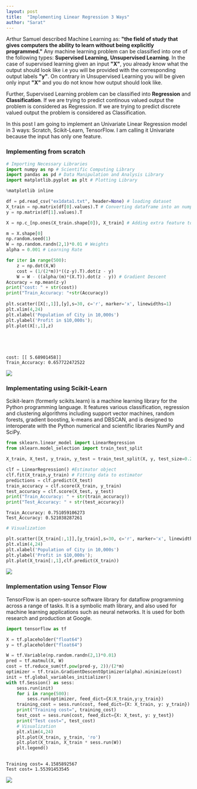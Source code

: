 ```yaml
---
layout: post
title:  "Implementing Linear Regression 3 Ways"
author: "Sarat"
---
```




Arthur Samuel described Machine Learning as: **"the field of study that gives computers the ability to learn without being explicitly programmed."** Any machine learning problem can be classified into one of the following types: **Supervised Learning,** **Unsupervised Learning**. In the case of supervised learning given an input **"X"**, you already know what the output should look like i.e you will be provided with the corresponding output labels **"y"**. On contrary in Unsupervised Learning you will be given only input **"X"** and you do not know how output should look like.

Further, Supervised Learning problem can be classified into **Regression** and **Classification**. If we are trying to predict continous valued output the problem is considered as Regression. If we are trying to predict discrete valued output the problem is considered as Classification.

In this post I am going to implement an Univariate Linear Regression model in 3 ways: Scratch, Scikit-Learn, TensorFlow. I am calling it Univariate because the input has only one feature.

### Implementing from scratch


```python
# Importing Necessary Libraries
import numpy as np # Scientific Computing Library
import pandas as pd # Data Manipulation and Analysis Library
import matplotlib.pyplot as plt # Plotting Library

%matplotlib inline
```


```python
df = pd.read_csv("ex1data1.txt", header=None) # loading dataset
X_train = np.matrix(df[0].values).T # Converting dataframe into an numpy array
y = np.matrix(df[1].values).T 
```


```python
X = np.c_[np.ones(X_train.shape[0]), X_train] # Adding extra feature to every example
```


```python
m = X.shape[0]
np.random.seed(1)
W = np.random.randn(2,1)*0.01 # Weights
alpha = 0.001 # Learning Rate

for iter in range(500):
    z = np.dot(X,W)
    cost = (1/(2*m))*((z-y).T).dot(z - y)
    W = W - ((alpha/(m)*(X.T)).dot(z - y)) # Gradient Descent
Accuracy = np.mean(z-y)
print("cost: " + str(cost)) 
print("Train_Accuracy: "+str(Accuracy))
        
plt.scatter([X[:,1]],[y],s=30, c='r', marker='x', linewidths=1)
plt.xlim(4,24)
plt.xlabel('Population of City in 10,000s')
plt.ylabel('Profit in $10,000s');
plt.plot(X[:,1],z)


    
    

```

    cost: [[ 5.68901458]]
    Train_Accuracy: 0.657722472522
    

![](https://i.imgur.com/il1L3Px.png)


### Implementating using Scikit-Learn

Scikit-learn (formerly scikits.learn) is a machine learning library for the Python programming language. It features various classification, regression and clustering algorithms including support vector machines, random forests, gradient boosting, k-means and DBSCAN, and is designed to interoperate with the Python numerical and scientific libraries NumPy and SciPy.


```python
from sklearn.linear_model import LinearRegression
from sklearn.model_selection import train_test_split
```


```python
X_train, X_test, y_train, y_test = train_test_split(X, y, test_size=0.25, random_state=42)

clf = LinearRegression() #Estimator object
clf.fit(X_train,y_train) # Fitting data to estimator
predictions = clf.predict(X_test)
train_accuracy = clf.score(X_train, y_train)
test_accuracy = clf.score(X_test, y_test)
print("Train_Accuracy: " + str(train_accuracy))
print("Test_Accuracy: " + str(test_accuracy))
```

    Train_Accuracy: 0.751059106273
    Test_Accuracy: 0.521038287261
    


```python
# Visualization

plt.scatter([X_train[:,1]],[y_train],s=30, c='r', marker='x', linewidths=1)
plt.xlim(4,24)
plt.xlabel('Population of City in 10,000s')
plt.ylabel('Profit in $10,000s');
plt.plot(X_train[:,1],clf.predict(X_train))
```

![](https://i.imgur.com/7VtyeM0.png)


### Implementation using Tensor Flow

TensorFlow is an open-source software library for dataflow programming across a range of tasks. It is a symbolic math library, and also used for machine learning applications such as neural networks. It is used for both research and production at Google.


```python
import tensorflow as tf
```


```python
X = tf.placeholder("float64")
y = tf.placeholder("float64")

W = tf.Variable(np.random.randn(2,1)*0.01)
pred = tf.matmul(X, W)
cost = tf.reduce_sum(tf.pow(pred-y, 2))/(2*m)
optimizer = tf.train.GradientDescentOptimizer(alpha).minimize(cost)
init = tf.global_variables_initializer()
with tf.Session() as sess:
    sess.run(init)
    for i in range(500):
        sess.run(optimizer, feed_dict={X:X_train,y:y_train})
    training_cost = sess.run(cost, feed_dict={X: X_train, y: y_train})
    print("Training cost=", training_cost)
    test_cost = sess.run(cost, feed_dict={X: X_test, y: y_test})
    print("Test cost=", test_cost)
    # Visualization
    plt.xlim(4,24)
    plt.plot(X_train, y_train, 'ro')
    plt.plot(X_train, X_train * sess.run(W))
    plt.legend()
    
```

    Training cost= 4.1585892567
    Test cost= 1.55391453545
    
![](https://i.imgur.com/DwQd5SF.png)

